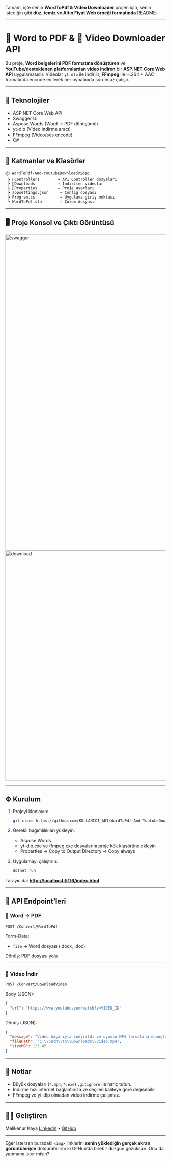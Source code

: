 Tamam, işte senin **WordToPdf & Video Downloader** projen için, senin istediğin gibi **düz, temiz ve Altın Fiyat Web örneği formatında** README:

---

# 📄 Word to PDF & 🎥 Video Downloader API

Bu proje, **Word belgelerini PDF formatına dönüştüren** ve **YouTube/desteklenen platformlardan video indiren** bir **ASP.NET Core Web API** uygulamasıdır.
Videolar `yt-dlp` ile indirilir, **FFmpeg** ile H.264 + AAC formatında encode edilerek her oynatıcıda sorunsuz çalışır.

---

## 🔧 Teknolojiler

* ASP.NET Core Web API
* Swagger UI
* Aspose.Words (Word → PDF dönüşümü)
* yt-dlp (Video indirme aracı)
* FFmpeg (Video/ses encode)
* C#

---

## 📁 Katmanlar ve Klasörler

```
📦 WordToPdf-And-YoutubeDownloadVideo
 ┣ 📂Controllers        → API Controller dosyaları
 ┣ 📂Downloads          → İndirilen videolar
 ┣ 📂Properties         → Proje ayarları
 ┣ appsettings.json     → Config dosyası
 ┣ Program.cs           → Uygulama giriş noktası
 ┗ WordToPdf.sln        → Çözüm dosyası
```

---

## 🖥️ Proje Konsol ve Çıktı Görüntüsü

<img width="987" alt="swagger" src="https://github.com/user-attachments/assets/xxx" />

<img width="721" alt="download" src="https://github.com/user-attachments/assets/yyy" />

---

## ⚙️ Kurulum

1. Projeyi klonlayın:

   ```bash
   git clone https://github.com/KULLANICI_ADI/WordToPdf-And-YoutubeDownloadVideo.git
   ```

2. Gerekli bağımlılıkları yükleyin:

   * Aspose.Words
   * yt-dlp.exe ve ffmpeg.exe dosyalarını proje kök klasörüne ekleyin
   * Properties → Copy to Output Directory → Copy always

3. Uygulamayı çalıştırın:

   ```bash
   dotnet run
   ```

Tarayıcıda: **[http://localhost:5116/index.html](http://localhost:5116/index.html)**

---

## 📌 API Endpoint’leri

### 📄 Word → PDF

```
POST /Convert/WordToPdf
```

Form-Data:

* `file` → Word dosyası (.docx, .doc)

Dönüş: PDF dosyası yolu

---

### 🎥 Video İndir

```
POST /Convert/DownloadVideo
```

Body (JSON):

```json
{
  "url": "https://www.youtube.com/watch?v=VIDEO_ID"
}
```

Dönüş (JSON):

```json
{
  "message": "Video başarıyla indirildi ve uyumlu MP4 formatına dönüştürüldü",
  "filePath": "C:\\path\\to\\Downloads\\video.mp4",
  "sizeMB": 123.45
}
```

---

## 📌 Notlar

* Büyük dosyaları (`*.mp4`, `*.exe`) `.gitignore` ile hariç tutun.
* İndirme hızı internet bağlantınıza ve seçilen kaliteye göre değişebilir.
* FFmpeg ve yt-dlp olmadan video indirme çalışmaz.

---

## 👩‍💻 Geliştiren

Melikenur Kaya
[LinkedIn](https://linkedin.com/in/melikenur-kaya) • [GitHub](https://github.com/melikenrkaya)

---

Eğer istersen buradaki `<img>` linklerini **senin yüklediğin gerçek ekran görüntüleriyle** doldurabilirim ki GitHub’da birebir düzgün gözüksün.
Onu da yapmamı ister misin?
